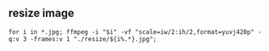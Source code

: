 ## resize image
```
for i in *.jpg; ffmpeg -i "$i" -vf "scale=iw/2:ih/2,format=yuvj420p" -q:v 3 -frames:v 1 "./resize/${i%.*}.jpg";
```